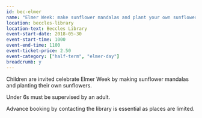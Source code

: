 ```yaml
---
id: bec-elmer
name: "Elmer Week: make sunflower mandalas and plant your own sunflower"
location: beccles-library
location-text: Beccles Library
event-start-date: 2018-05-30
event-start-time: 1000
event-end-time: 1100
event-ticket-price: 2.50
event-category: ["half-term", "elmer-day"]
breadcrumb: y
---
```


Children are invited celebrate Elmer Week by making sunflower mandalas and planting their own sunflowers.

Under 6s must be supervised by an adult.

Advance booking by contacting the library is essential as places are limited.
